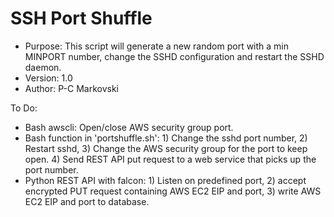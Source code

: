 # SSH Port Shuffle
- Purpose: This script will generate a new random port with a min MINPORT number, change the SSHD configuration and restart the SSHD daemon.
- Version: 1.0
- Author: P-C Markovski

To Do:
- Bash awscli: Open/close AWS security group port.
- Bash function in 'portshuffle.sh': 1) Change the sshd port number, 2) Restart sshd, 3) Change the AWS security group for the port to keep open. 4) Send REST API put request to a web service that picks up the port number.
- Python REST API with falcon: 1) Listen on predefined port, 2) accept encrypted PUT request containing AWS EC2 EIP and port, 3) write AWS EC2 EIP and port to database.
